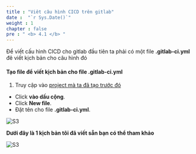 ```yaml
---
title : "Viêt câu hình CICD trên gitlab"
date :  "`r Sys.Date()`" 
weight : 1 
chapter : false
pre : " <b> 4.1 </b> "
---
```


Để viết cấu hình CICD cho gitlab đầu tiên ta phải có một file **.gitlab-ci.yml** đê viết kịch bản cho câu hình đó

#### Tạo file để viết kịch bản cho file .gitlab-ci.yml

1. Truy cập vào [project mà ta đã tạo trước đó](https://gitlab.com/fcj_devops/todolist)
  + Click **vào dấu cộng**.
  + Click **New file**.
  + Đặt tên cho file **.gitlab-ci.yml**.

![S3](/images/4.s3/002-s3.png)

**Dưới đây là 1 kịch bản tôi đã viết sẵn bạn có thể tham khảo**
 
![S3](/images/4.s3/003-s3.png)

